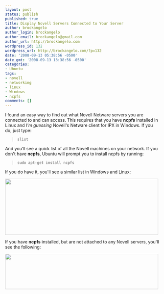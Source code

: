 ```yaml
---
layout: post
status: publish
published: true
title: Display Novell Servers Connected to Your Server
author: brockangelo
author_login: brockangelo
author_email: brockangelo@gmail.com
author_url: http://brockangelo.com
wordpress_id: 132
wordpress_url: http://brockangelo.com/?p=132
date: '2008-09-13 05:38:56 -0500'
date_gmt: '2008-09-13 13:38:56 -0500'
categories:
- Ubuntu
tags:
- novell
- networking
- linux
- Windows
- ncpfs
comments: []
---
```

<p>I found an easy way to find out what Novell Netware servers you are connected to and can access. This requires that you have <strong>ncpfs</strong> installed in Linux and <em>I'm guessing</em> Novell's Netware client for IPX in Windows. If you do, just type:</p>
<blockquote><p><code>slist</code></p></blockquote>
<p>And you'll see a quick list of all the Novell machines on your network. If you don't have <strong>ncpfs</strong>, Ubuntu will prompt you to install ncpfs by running:</p>
<blockquote><p><code>sudo apt-get install ncpfs</code></p></blockquote>
<p>If you do have it, you'll see a similar list in Windows and Linux:</p>
<p><img src="http://brockangelo.com/wp-content/uploads/2008/09/slist.png" alt="" title="slist" width="500" height="183" class="aligncenter size-full wp-image-274" /></p>
<p>If you have <strong>ncpfs</strong> installed, but are not attached to any Novell servers, you'll see the following:</p>
<p><img src="http://brockangelo.com/wp-content/uploads/2008/09/slist_linux.png" alt="" title="slist_linux" width="500" height="115" class="aligncenter size-full wp-image-273" /></p>

